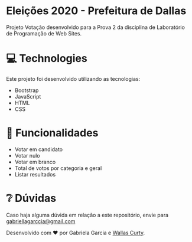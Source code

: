 # Eleições 2020 - Prefeitura de Dallas
Projeto Votação desenvolvido para a Prova 2 da disciplina de Laboratório de Programação de Web Sites.

# :computer: Technologies
Este projeto foi desenvolvido utilizando as tecnologias:

- Bootstrap
- JavaScript
- HTML
- CSS

# :rocket: Funcionalidades
- Votar em candidato
- Votar nulo
- Votar em branco
- Total de votos por categoria e geral
- Listar resultados

# :grey_question: Dúvidas
Caso haja alguma dúvida em relação a este repositório, envie para gabriellagarccia@gmail.com

Desenvolvido com ❤︎ por Gabriela Garcia e [Wallas Curty](https://github.com/WallasCurty).
